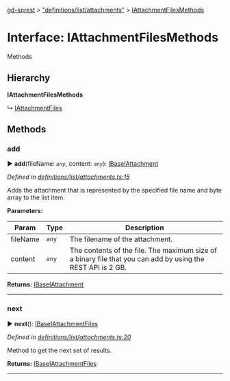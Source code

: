 [gd-sprest](../README.md) > ["definitions/list/attachments"](../modules/_definitions_list_attachments_.md) > [IAttachmentFilesMethods](../interfaces/_definitions_list_attachments_.iattachmentfilesmethods.md)



# Interface: IAttachmentFilesMethods


Methods

## Hierarchy

**IAttachmentFilesMethods**

↳  [IAttachmentFiles](_definitions_list_attachments_.iattachmentfiles.md)









## Methods
<a id="add"></a>

###  add

► **add**(fileName: *`any`*, content: *`any`*): [IBase](_definitions_lib_base_.ibase.md)[IAttachment](_definitions_lib_types_.iattachment.md)




*Defined in [definitions/list/attachments.ts:15](https://github.com/gunjandatta/sprest/blob/3de79f1/src/definitions/list/attachments.ts#L15)*



Adds the attachment that is represented by the specified file name and byte array to the list item.


**Parameters:**

| Param | Type | Description |
| ------ | ------ | ------ |
| fileName | `any`   |  The filename of the attachment. |
| content | `any`   |  The contents of the file. The maximum size of a binary file that you can add by using the REST API is 2 GB. |





**Returns:** [IBase](_definitions_lib_base_.ibase.md)[IAttachment](_definitions_lib_types_.iattachment.md)





___

<a id="next"></a>

###  next

► **next**(): [IBase](_definitions_lib_base_.ibase.md)[IAttachmentFiles](_definitions_list_attachments_.iattachmentfiles.md)




*Defined in [definitions/list/attachments.ts:20](https://github.com/gunjandatta/sprest/blob/3de79f1/src/definitions/list/attachments.ts#L20)*



Method to get the next set of results.




**Returns:** [IBase](_definitions_lib_base_.ibase.md)[IAttachmentFiles](_definitions_list_attachments_.iattachmentfiles.md)





___


